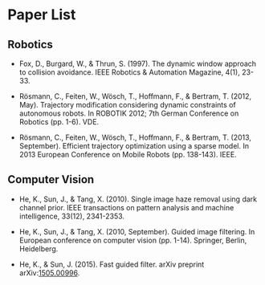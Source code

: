 <!--
 * @Description: Paper List
 * @Author: Felix2048
 * @Date: 2019-10-18 17:48:30
 * @LastEditTime: 2019-10-22 18:39:33
 * @LastEditors: Please set LastEditors
 -->

# Paper List

## Robotics

- Fox, D., Burgard, W., & Thrun, S. (1997). The dynamic window approach to collision avoidance. IEEE Robotics & Automation Magazine, 4(1), 23-33.

- Rösmann, C., Feiten, W., Wösch, T., Hoffmann, F., & Bertram, T. (2012, May). Trajectory modification considering dynamic constraints of autonomous robots. In ROBOTIK 2012; 7th German Conference on Robotics (pp. 1-6). VDE.

- Rösmann, C., Feiten, W., Wösch, T., Hoffmann, F., & Bertram, T. (2013, September). Efficient trajectory optimization using a sparse model. In 2013 European Conference on Mobile Robots (pp. 138-143). IEEE.

## Computer Vision

- He, K., Sun, J., & Tang, X. (2010). Single image haze removal using dark channel prior. IEEE transactions on pattern analysis and machine intelligence, 33(12), 2341-2353.

- He, K., Sun, J., & Tang, X. (2010, September). Guided image filtering. In European conference on computer vision (pp. 1-14). Springer, Berlin, Heidelberg.

- He, K., & Sun, J. (2015). Fast guided filter. arXiv preprint arXiv:[1505.00996](https://arxiv.org/abs/1505.00996).